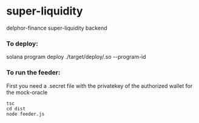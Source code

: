 # super-liquidity
delphor-finance super-liquidity backend

### To deploy:
solana program deploy ./target/deploy/<PROGRAM>.so --program-id <PROGRAM-ID>

### To run the feeder:
First you need a .secret file with the privatekey of the authorized wallet for the mock-oracle
```
tsc
cd dist
node feeder.js
```